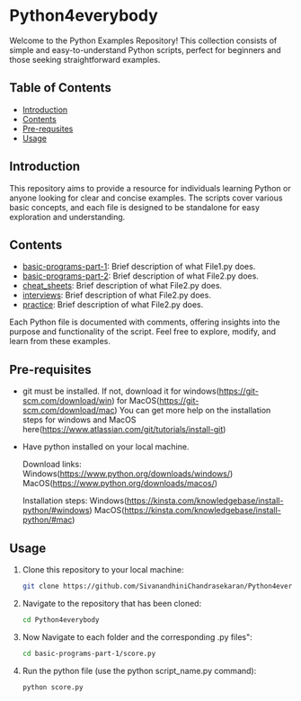 # Python4everybody
Welcome to the Python Examples Repository! This collection consists of simple and easy-to-understand Python scripts, perfect for beginners and those seeking straightforward examples.

## Table of Contents

- [Introduction](#introduction)
- [Contents](#contents)
- [Pre-requsites](#pre-requsites)
- [Usage](#usage)

## Introduction

This repository aims to provide a resource for individuals learning Python or anyone looking for clear and concise examples. The scripts cover various basic concepts, and each file is designed to be standalone for easy exploration and understanding.

## Contents

- [basic-programs-part-1](link_to_file1.py): Brief description of what File1.py does.
- [basic-programs-part-2](link_to_file2.py): Brief description of what File2.py does.
- [cheat_sheets](link_to_file2.py): Brief description of what File2.py does.
- [interviews](link_to_file2.py): Brief description of what File2.py does.
- [practice](link_to_file2.py): Brief description of what File2.py does.

Each Python file is documented with comments, offering insights into the purpose and functionality of the script. Feel free to explore, modify, and learn from these examples.

## Pre-requisites

- git must be installed. If not, download it for windows(https://git-scm.com/download/win) for MacOS(https://git-scm.com/download/mac) 
You can get more help on the installation steps for windows and MacOS here(https://www.atlassian.com/git/tutorials/install-git)

- Have python installed on your local machine.

    Download links: 
    Windows(https://www.python.org/downloads/windows/)
    MacOS(https://www.python.org/downloads/macos/)

    Installation steps:
    Windows(https://kinsta.com/knowledgebase/install-python/#windows)
    MacOS(https://kinsta.com/knowledgebase/install-python/#mac)
## Usage

1. Clone this repository to your local machine:
   ```bash
   git clone https://github.com/SivanandhiniChandrasekaran/Python4everybody.git

2. Navigate to the repository that has been cloned:
   ```bash
   cd Python4everybody

3. Now Navigate to each folder and the corresponding .py files":
   ```bash
   cd basic-programs-part-1/score.py

4. Run the python file (use the python script_name.py command):
   ```bash
   python score.py
